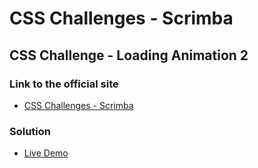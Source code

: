 # CSS Challenges - Scrimba

## CSS Challenge - Loading Animation 2

### Link to the official site
- [CSS Challenges - Scrimba](https://scrimba.com/css-challenges-c02p)

### Solution
- [Live Demo](https://ivobul.github.io/css-challenge-loading-animation-2/)
